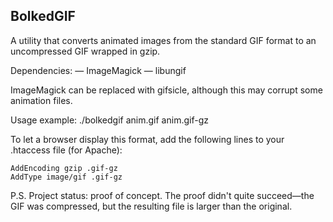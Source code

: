 ## BolkedGIF

A utility that converts animated images from the standard GIF format to an uncompressed GIF wrapped in gzip.

Dependencies:
    — ImageMagick
    — libungif

ImageMagick can be replaced with gifsicle, although this may corrupt some animation files.

Usage example:
    ./bolkedgif anim.gif anim.gif-gz

To let a browser display this format, add the following lines to your .htaccess file (for Apache):

    AddEncoding gzip .gif-gz
    AddType image/gif .gif-gz

P.S. Project status: proof of concept. The proof didn't quite succeed—the GIF was compressed, but the resulting file is larger than the original.